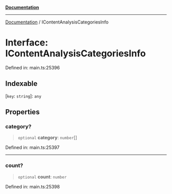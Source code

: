 [**Documentation**](../README.md)

***

[Documentation](../README.md) / IContentAnalysisCategoriesInfo

# Interface: IContentAnalysisCategoriesInfo

Defined in: main.ts:25396

## Indexable

\[`key`: `string`\]: `any`

## Properties

### category?

> `optional` **category**: `number`[]

Defined in: main.ts:25397

***

### count?

> `optional` **count**: `number`

Defined in: main.ts:25398
